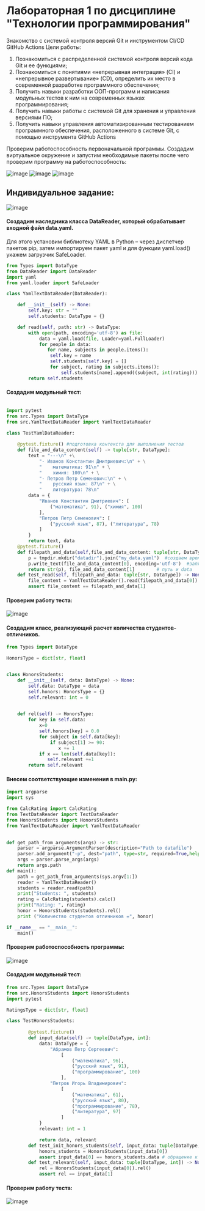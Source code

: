 # Лабораторная 1 по дисциплине "Технологии программирования"
Знакомство с системой контроля версий Git и инструментом CI/CD GitHub Actions
Цели работы:
1. Познакомиться c распределенной системой контроля версий кода Git и ее функциями;
2. Познакомиться с понятиями «непрерывная интеграция» (CI) и «непрерывное развертывание» 
(CD), определить их место в современной разработке программного обеспечения;
3. Получить навыки разработки ООП-программ и написания модульных тестов к ним на 
современных языках программирования;
4. Получить навыки работы с системой Git для хранения и управления версиями ПО;
5. Получить навыки управления автоматизированным тестированием программного обеспечения, 
расположенного в системе Git, с помощью инструмента GitHub Actions

Проверим работоспособность первоначальной программы. Создадим виртуальное окружение и запустим необходимые пакеты после чего проверим программу на работоспособность:

![image](https://github.com/VolkovaDasha/PTLab1/assets/118906106/8c4cc75f-702c-4fc2-b215-b26cb170b8b2)
![image](https://github.com/VolkovaDasha/PTLab1/assets/118906106/54ee89a9-b406-4110-b88a-9e5fadfa9895)
![image](https://github.com/VolkovaDasha/PTLab1/assets/118906106/aed47434-6921-4b37-adcd-e3a1d0d5f961)


## Индивидуальное задание: 
![image](https://github.com/VolkovaDasha/PTLab1/assets/118906106/4f0b4263-5adc-4146-88b5-15063c95f22d)

#### Создадим наследника класса DataReader, который обрабатывает входной файл data.yaml. 

Для этого установим библиотеку YAML в Python – через диспетчер пакетов pip, затем импортируем пакет yaml и для функции yaml.load() укажем загрузчик SafeLoader.

```python
from Types import DataType
from DataReader import DataReader
import yaml
from yaml.loader import SafeLoader

class YamlTextDataReader(DataReader):

    def __init__(self) -> None:
        self.key: str = ""
        self.students: DataType = {}

    def read(self, path: str) -> DataType:
        with open(path, encoding='utf-8') as file:
            data = yaml.load(file, Loader=yaml.FullLoader)
            for people in data:
               for name, subjects in people.items():
                self.key = name
                self.students[self.key] = []
                for subject, rating in subjects.items():
                    self.students[name].append((subject, int(rating)))  
        return self.students
```
#### Создадим модульный тест:

```python

import pytest
from src.Types import DataType
from src.YamlTextDataReader import YamlTextDataReader

class TestYamlDataReader:
    
    @pytest.fixture() #подготовка контекста для выполнения тестов
    def file_and_data_content(self) -> tuple[str, DataType]:
        text = "---\n" +\
            "- Иванов Константин Дмитриевич:\n" + \
            "    математика: 91\n" + \
            "    химия: 100\n" + \
            "- Петров Петр Семенович:\n" + \
            "    русский язык: 87\n" + \
            "    литература: 78\n"
        data = {
            "Иванов Константин Дмитриевич": [
                ("математика", 91), ("химия", 100)
            ],
            "Петров Петр Семенович": [
                ("русский язык", 87), ("литература", 78)
            ]
        }
        return text, data
    @pytest.fixture()
    def filepath_and_data(self,file_and_data_content: tuple[str, DataType],tmpdir) -> tuple[str, DataType]:
        p = tmpdir.mkdir("datadir").join("my_data.yaml")  #создаем временную папку.пустой каталог и добавление имени нового файла 
        p.write_text(file_and_data_content[0], encoding='utf-8')  #записываем путь
        return str(p), file_and_data_content[1]        # путь и data
    def test_read(self, filepath_and_data: tuple[str, DataType]) -> None:
        file_content = YamlTextDataReader().read(filepath_and_data[0])  #(ссылка путь p)
        assert file_content == filepath_and_data[1]
```

#### Проверим работу теста:
![image](https://github.com/VolkovaDasha/PTLab1/assets/118906106/ad815a2d-6675-4aac-9538-a62e002ffb98)


#### Создадим класс, реализующий расчет количества студентов-отличников.

```python
from Types import DataType

HonorsType = dict[str, float]


class HonorsStudents:
    def __init__(self, data: DataType) -> None:
        self.data: DataType = data 
        self.honors: HonorsType = {}
        self.relevant: int = 0
       

    def rel(self) -> HonorsType:
        for key in self.data:
            x=0
            self.honors[key] = 0.0
            for subject in self.data[key]:
                if subject[1] >= 90:
                   x += 1
            if x == len(self.data[key]):
               self.relevant +=1
        return self.relevant
```
#### Внесем соответствующие изменения в main.py:

```python
import argparse
import sys

from CalcRating import CalcRating
from TextDataReader import TextDataReader
from HonorsStudents import HonorsStudents
from YamlTextDataReader import YamlTextDataReader
 

def get_path_from_arguments(args) -> str:
    parser = argparse.ArgumentParser(description="Path to datafile")
    parser.add_argument("-p", dest="path", type=str, required=True,help="Path to datafile")
    args = parser.parse_args(args)
    return args.path
def main():
    path = get_path_from_arguments(sys.argv[1:])
    reader = YamlTextDataReader()
    students = reader.read(path)
    print("Students: ", students)
    rating = CalcRating(students).calc()
    print("Rating: ", rating)
    honor = HonorsStudents(students).rel()
    print ("Количество студентов отличников =", honor)

if __name__ == "__main__":
    main()

```
#### Проверим работоспособность программы:
![image](https://github.com/VolkovaDasha/PTLab1/assets/118906106/0e761631-5d43-400c-8dc6-3656693e7943)

#### Создадим модульный тест:
```python
from src.Types import DataType
from src.HonorsStudents import HonorsStudents
import pytest

RatingsType = dict[str, float]

class TestHonorsStudents:
    
        @pytest.fixture()
        def input_data(self) -> tuple[DataType, int]:
            data: DataType = {
                "Абрамов Петр Сергеевич":
                    [
                        ("математика", 96),
                        ("русский язык", 91),
                        ("программирование", 100)
                    ],
                "Петров Игорь Владимирович":
                    [
                        ("математика", 61),
                        ("русский язык", 80),
                        ("программирование", 78),
                        ("литература", 97)
                    ]     
            }
            relevant: int = 1

            return data, relevant
        def test_init_honors_students(self, input_data: tuple[DataType,int]) -> None:          
            honors_students = HonorsStudents(input_data[0])
            assert input_data[0] == honors_students.data # обращение к self.data из класса HonorsStudents (через объект honors_students)
        def test_relevant(self, input_data: tuple[DataType, int]) -> None:
            rel = HonorsStudents(input_data[0]).rel()
            assert rel == input_data[1]
```
#### Проверим работу теста: 

![image](https://github.com/VolkovaDasha/PTLab1/assets/118906106/fbc1e964-c9e1-4131-bdb1-ea4b2c7653f2)

